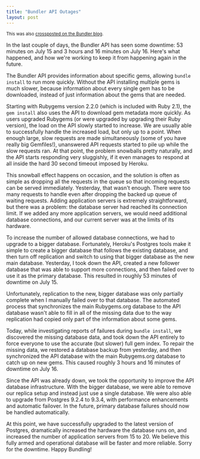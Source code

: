 ```yaml
---
title: "Bundler API Outages"
layout: post
---
```

<small>This was also <a href="http://bundler.io/blog/2014/07/16/bundler-api-outages.html">crossposted on the Bundler blog</a>.</small>

In the last couple of days, the Bundler API has seen some downtime: 53 minutes on July 15 and 3 hours  and 16 minutes on July 16. Here's what happened, and how we're working to keep it from happening again in the future.

The Bundler API provides information about specific gems, allowing `bundle install` to run more quickly. Without the API installing multiple gems is much slower, because information about every single gem has to be downloaded, instead of just information about the gems that are needed.

Starting with Rubygems version 2.2.0 (which is included with Ruby 2.1), the `gem install` also uses the API to download gem metadata more quickly. As users upgraded Rubygems (or were upgraded by upgrading their Ruby version), the load on the API slowly started to increase. We are usually able to successfully handle the increased load, but only up to a point. When enough large, slow requests are made simultaneously (some of you have really big Gemfiles!), unanswered API requests started to pile up while the slow requests ran. At that point, the problem snowballs pretty naturally, and the API starts responding very sluggishly, if it even manages to respond at all inside the hard 30 second timeout imposed by Heroku.

This snowball effect happens on occasion, and the solution is often as simple as dropping all the requests in the queue so that incoming requests can be served immediately. Yesterday, that wasn't enough. There were too many requests to handle even after dropping the backed up queue of waiting requests. Adding application servers is extremely straightforward, but there was a problem: the database server had reached its connection limit. If we added any more application servers, we would need additional database connections, and our current server was at the limits of its hardware.

To increase the number of allowed database connections, we had to upgrade to a bigger database. Fortunately, Heroku's Postgres tools make it simple to create a bigger database that follows the existing database, and then turn off replication and switch to using that bigger database as the new main database. Yesterday, I took down the API, created a new follower database that was able to support more connections, and then failed over to use it as the primary database. This resulted in roughly 53 minutes of downtime on July 15.

Unfortunately, replication to the new, bigger database was only partially complete when I manually failed over to that database. The automated process that synchronizes the main Rubygems.org database to the API database wasn't able to fill in all of the missing data due to the way replication had copied only part of the information about some gems.

Today, while investigating reports of failures during `bundle install`, we discovered the missing database data, and took down the API entirely to force everyone to use the accurate (but slower) full gem index. To repair the missing data, we restored a database backup from yesterday, and then synchronized the API database with the main Rubygems.org database to catch up on new gems. This caused roughly 3 hours and 16 minutes of downtime on July 16.

Since the API was already down, we took the opportunity to improve the API database infrastructure. With the bigger database, we were able to remove our replica setup and instead just use a single database. We were also able to upgrade from Postgres 9.2.4 to 9.3.4, with performance enhancements and automatic failover. In the future, primary database failures should now be handled automatically.

At this point, we have successfully upgraded to the latest version of Postgres, dramatically increased the hardware the database runs on, and increased the number of application servers from 15 to 20. We believe this fully armed and operational database will be faster and more reliable. Sorry for the downtime. Happy Bundling!
